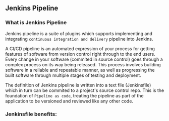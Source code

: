 ## Jenkins Pipeline

### What is Jenkins Pipeline
Jenkins pipeline is a suite of plugins which supports implementing and integrating `continuous integration and delivery`
pipeline into Jenkins.

A CI/CD pipeline is an automated expression of your process for getting features of software from version control right
through to the end users. Every change in your software (commited in source control) goes through a complex process on
its way being released. This process involves building software in a reliable and repeatable manner, as well as progressing
the built software through multiple stages of testing and deployment.

The definition of Jenkins pipeline is written into a text file (Jenkinsfile) which in turn can be commited to a project's
source control repo. This is the foundation of `Pipeline as code`, treating the pipeline as part of the application to be 
versioned and reviewed like any other code.

### Jenkinsfile benefits:
